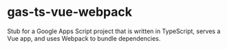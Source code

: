 # gas-ts-vue-webpack
Stub for a Google Apps Script project that is written in TypeScript, serves a Vue app, and uses Webpack to bundle dependencies.
